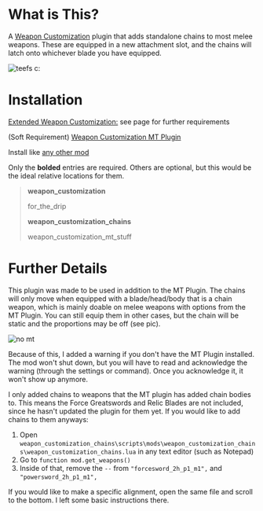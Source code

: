# What is This?
A [Weapon Customization](https://www.nexusmods.com/warhammer40kdarktide/mods/277) plugin that adds standalone chains to most melee weapons. These are equipped in a new attachment slot, and the chains will latch onto whichever blade you have equipped.

![teefs c:](https://github.com/user-attachments/assets/22923206-4939-4b33-baf9-b6a92db705be)

# Installation
[Extended Weapon Customization:](https://www.nexusmods.com/warhammer40kdarktide/mods/277) see page for further requirements

(Soft Requirement) [Weapon Customization MT Plugin](https://www.nexusmods.com/warhammer40kdarktide/mods/276)

Install like [any other mod](https://dmf-docs.darkti.de/#/installing-mods)

Only the **bolded** entries are required. Others are optional, but this would be the ideal relative locations for them.
> **weapon_customization**
>
> for_the_drip
>
> **weapon_customization_chains**
>
> weapon_customization_mt_stuff

# Further Details

This plugin was made to be used in addition to the MT Plugin. The chains will only move when equipped with a blade/head/body that is a chain weapon, which is mainly doable on melee weapons with options from the MT Plugin. You can still equip them in other cases, but the chain will be static and the proportions may be off (see pic).

![no mt](https://github.com/user-attachments/assets/c42f9feb-4212-498b-9f97-70384124aec3)

Because of this, I added a warning if you don't have the MT Plugin installed. The mod won't shut down, but you will have to read and acknowledge the warning (through the settings or command). Once you acknowledge it, it won't show up anymore.

I only added chains to weapons that the MT plugin has added chain bodies to. This means the Force Greatswords and Relic Blades are not included, since he hasn't updated the plugin for them yet. If you would like to add chains to them anyways:
1) Open `weapon_customization_chains\scripts\mods\weapon_customization_chains\weapon_customization_chains.lua` in any text editor (such as Notepad)
2) Go to `function mod.get_weapons()`
3) Inside of that, remove the `--` from `"forcesword_2h_p1_m1",` and `"powersword_2h_p1_m1",`

If you would like to make a specific alignment, open the same file and scroll to the bottom. I left some basic instructions there.
